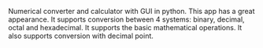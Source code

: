 Numerical converter and calculator with GUI in python. 
This app has a great appearance. 
It supports conversion between 4 systems: binary, decimal, octal and hexadecimal. 
It supports the basic mathematical operations. 
It also supports conversion with decimal point.

